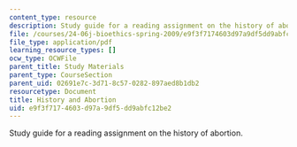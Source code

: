 ```yaml
---
content_type: resource
description: Study guide for a reading assignment on the history of abortion.
file: /courses/24-06j-bioethics-spring-2009/e9f3f7174603d97a9df5dd9abfc12be2_MIT24_06Js09_study09.pdf
file_type: application/pdf
learning_resource_types: []
ocw_type: OCWFile
parent_title: Study Materials
parent_type: CourseSection
parent_uid: 02691e7c-3d71-8c57-0282-897aed8b1db2
resourcetype: Document
title: History and Abortion
uid: e9f3f717-4603-d97a-9df5-dd9abfc12be2
---
```

Study guide for a reading assignment on the history of abortion.

